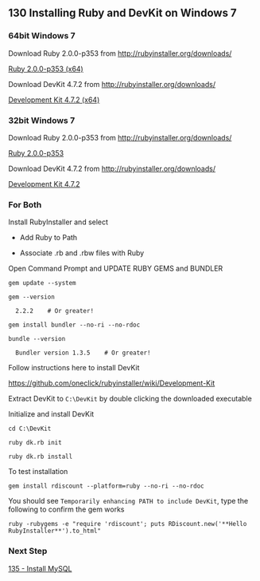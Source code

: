 ## 130 Installing Ruby and DevKit on Windows 7


### 64bit Windows 7

Download Ruby 2.0.0-p353 from http://rubyinstaller.org/downloads/

  [Ruby 2.0.0-p353 (x64)](http://dl.bintray.com/oneclick/rubyinstaller/rubyinstaller-2.0.0-p353-x64.exe?direct)

Download DevKit 4.7.2 from http://rubyinstaller.org/downloads/
                                
  [Development Kit 4.7.2 (x64)](http://cdn.rubyinstaller.org/archives/devkits/DevKit-mingw64-64-4.7.2-20130224-1432-sfx.exe)

### 32bit Windows 7

Download Ruby 2.0.0-p353 from http://rubyinstaller.org/downloads/

  [Ruby 2.0.0-p353](http://dl.bintray.com/oneclick/rubyinstaller/rubyinstaller-2.0.0-p353.exe?direct)

Download DevKit 4.7.2 from http://rubyinstaller.org/downloads/

  [Development Kit 4.7.2](http://cdn.rubyinstaller.org/archives/devkits/DevKit-mingw64-32-4.7.2-20130224-1151-sfx.exe)


### For Both

Install RubyInstaller and select

- Add Ruby to Path

- Associate .rb and .rbw files with Ruby

Open Command Prompt and UPDATE RUBY GEMS and BUNDLER

```
gem update --system

gem --version

  2.2.2    # Or greater!

gem install bundler --no-ri --no-rdoc

bundle --version

  Bundler version 1.3.5    # Or greater!
```


Follow instructions here to install DevKit

  https://github.com/oneclick/rubyinstaller/wiki/Development-Kit

Extract DevKit to `C:\DevKit` by double clicking the downloaded executable

Initialize and install DevKit

```
cd C:\DevKit

ruby dk.rb init

ruby dk.rb install
```

To test installation

```
gem install rdiscount --platform=ruby --no-ri --no-rdoc
```

You should see `Temporarily enhancing PATH to include DevKit`, type the following to confirm the gem works

```
ruby -rubygems -e "require 'rdiscount'; puts RDiscount.new('**Hello RubyInstaller**').to_html"
```

### Next Step

[135 - Install MySQL](https://github.com/remomueller/documentation/tree/master/windows/135-mysql.md)
